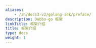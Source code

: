 ```yaml
---
aliases:
    - /zh/docs3-v2/golang-sdk/preface/
description: Dubbo-go 框架
linkTitle: 框架介绍
title: 框架介绍
type: docs
weight: 1
---
```

